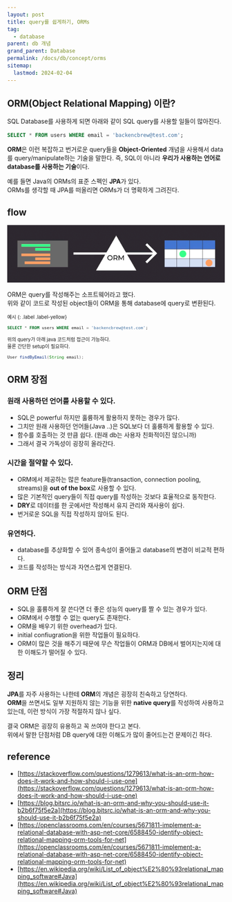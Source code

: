 ```yaml
---
layout: post
title: query를 쉽게하기, ORMs
tag:
  - database
parent: db 개념
grand_parent: Database
permalink: /docs/db/concept/orms
sitemap:
  lastmod: 2024-02-04
---
```


## ORM(Object Relational Mapping) 이란?

SQL Database를 사용하게 되면 아래와 같이 SQL query를 사용할 일들이 많아진다.  
```SQL
SELECT * FROM users WHERE email = 'backencbrew@test.com';
```

**ORM**은 이런 복잡하고 번거로운 query들을 **Object-Oriented** 개념을 사용해서 data를 query/manipulate하는 기술을 말한다.
즉, SQL이 아니라 **우리가 사용하는 언어로 database를 사용하는 기술**이다.

예를 들면 Java의 ORMs의 표준 스펙인 **JPA**가 있다.  
ORMs를 생각할 때 JPA를 떠올리면 ORMs가 더 명확하게 그려진다.


## flow

![orm](/images/post/database/orm.png)

ORM은 query를 작성해주는 소프트웨어라고 했다.  
위와 같이 코드로 작성된 object들이 ORM을 통해 database에 query로 변환된다.

<div class="code-example" markdown="1" style="font-size: 0.8em">
예시
{: .label .label-yellow}  

```SQL
SELECT * FROM users WHERE email = 'backencbrew@test.com';
```

위의 query가 아래 java 코드처럼 접근이 가능하다.  
물론 간단한 setup이 필요하다.

```java
User findByEmail(String email);
```
</div>


## ORM 장점

### 원래 사용하던 언어를 사용할 수 있다.

- SQL은 powerful 하지만 훌륭하게 활용하지 못하는 경우가 많다.
- 그치만 원래 사용하던 언어들(Java ..)은 SQL보다 더 훌륭하게 활용할 수 있다.
- 함수를 호출하는 것 만큼 쉽다. (원래 db는 사용자 친화적이진 않으니까)
- 그래서 결국 가독성이 굉장히 올라간다.

### 시간을 절약할 수 있다.

- ORM에서 제공하는 많은 feature들(transaction, connection pooling, streams)을 **out of the box**로 사용할 수 있다.
- 많은 기본적인 query들이 직접 query를 작성하는 것보다 효율적으로 동작한다.
- **DRY**로 데이터를 한 곳에서만 작성해서 유지 관리와 재사용이 쉽다.  
- 번거로운 SQL을 직접 작성하지 않아도 된다.

### 유연하다.

- database를 추상화할 수 있어 종속성이 줄어들고 database의 변경이 비교적 편하다.
- 코드를 작성하는 방식과 자연스럽게 연결된다.


## ORM 단점

- SQL을 훌륭하게 잘 쓴다면 더 좋은 성능의 query를 짤 수 있는 경우가 있다.
- ORM에서 수행할 수 없는 query도 존재한다.
- ORM을 배우기 위한 overhead가 있다.
- initial confiugration을 위한 작업들이 필요하다.
- ORM이 많은 것을 해주기 때문에 무슨 작업들이 ORM과 DB에서 벌어지는지에 대한 이해도가 떨어질 수 있다.


## 정리

**JPA**를 자주 사용하는 나한테 **ORM**의 개념은 굉장히 친숙하고 당연하다.  
**ORM**을 쓰면서도 일부 지원하지 않는 기능을 위한 **native query**를 작성하여 사용하고 있는데, 이런 방식이 가장 적절하지 않나 싶다.  

결국 ORM은 굉장히 유용하고 꼭 쓰여야 한다고 본다.  
위에서 말한 단점처럼 DB query에 대한 이해도가 많이 줄어드는건 문제이긴 하다.



## reference

- [https://stackoverflow.com/questions/1279613/what-is-an-orm-how-does-it-work-and-how-should-i-use-one](https://stackoverflow.com/questions/1279613/what-is-an-orm-how-does-it-work-and-how-should-i-use-one)  
- [https://blog.bitsrc.io/what-is-an-orm-and-why-you-should-use-it-b2b6f75f5e2a](https://blog.bitsrc.io/what-is-an-orm-and-why-you-should-use-it-b2b6f75f5e2a)    
- [https://openclassrooms.com/en/courses/5671811-implement-a-relational-database-with-asp-net-core/6588450-identify-object-relational-mapping-orm-tools-for-net](https://openclassrooms.com/en/courses/5671811-implement-a-relational-database-with-asp-net-core/6588450-identify-object-relational-mapping-orm-tools-for-net)
- [https://en.wikipedia.org/wiki/List_of_object%E2%80%93relational_mapping_software#Java](https://en.wikipedia.org/wiki/List_of_object%E2%80%93relational_mapping_software#Java)
